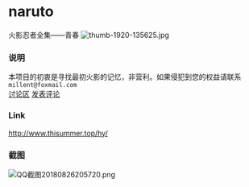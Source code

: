 # naruto
火影忍者全集——青春
![thumb-1920-135625.jpg](https://i.loli.net/2018/08/26/5b82a40668a42.jpg)
### 说明
本项目的初衷是寻找最初火影的记忆，非营利。如果侵犯到您的权益请联系 `millent@foxmail.com`  
<a class="btn btn-success" target="_blank" href="https://github.com/cmdboys/naruto/issues">讨论区</a>
<a class="btn btn-success" target="_blank" href="https://github.com/cmdboys/naruto/issues/new">发表评论</a>

### Link
<a href="http://www.thisummer.top/hy/">http://www.thisummer.top/hy/</a>


### 截图
![QQ截图20180826205720.png](https://i.loli.net/2018/08/26/5b82a40712283.png)

